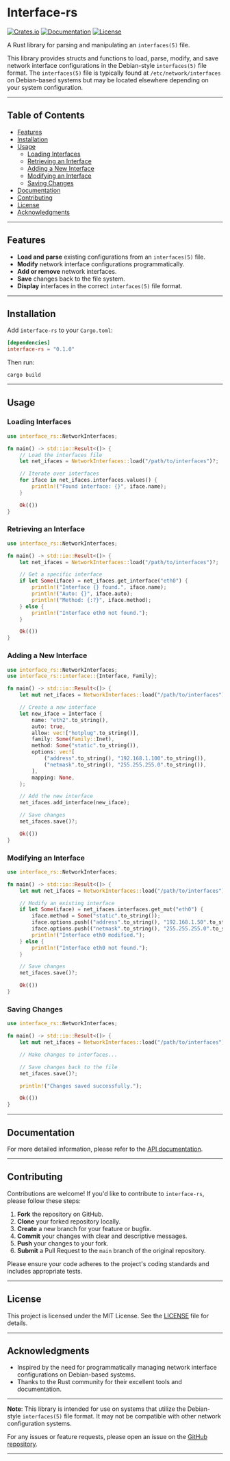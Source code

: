 # Interface-rs

[![Crates.io](https://img.shields.io/crates/v/interface-rs.svg)](https://crates.io/crates/interface-rs)
[![Documentation](https://docs.rs/interface-rs/badge.svg)](https://docs.rs/interface-rs)
[![License](https://img.shields.io/crates/l/interface-rs.svg)](https://github.com/wiggels/interface-rs/blob/main/LICENSE)

A Rust library for parsing and manipulating an `interfaces(5)` file.

This library provides structs and functions to load, parse, modify, and save network interface configurations in the Debian-style `interfaces(5)` file format. The `interfaces(5)` file is typically found at `/etc/network/interfaces` on Debian-based systems but may be located elsewhere depending on your system configuration.

---

## Table of Contents

- [Features](#features)
- [Installation](#installation)
- [Usage](#usage)
  - [Loading Interfaces](#loading-interfaces)
  - [Retrieving an Interface](#retrieving-an-interface)
  - [Adding a New Interface](#adding-a-new-interface)
  - [Modifying an Interface](#modifying-an-interface)
  - [Saving Changes](#saving-changes)
- [Documentation](#documentation)
- [Contributing](#contributing)
- [License](#license)
- [Acknowledgments](#acknowledgments)

---

## Features

- **Load and parse** existing configurations from an `interfaces(5)` file.
- **Modify** network interface configurations programmatically.
- **Add or remove** network interfaces.
- **Save** changes back to the file system.
- **Display** interfaces in the correct `interfaces(5)` file format.

---

## Installation

Add `interface-rs` to your `Cargo.toml`:

```toml
[dependencies]
interface-rs = "0.1.0"
```

Then run:

```shell
cargo build
```

---

## Usage

### Loading Interfaces

```rust
use interface_rs::NetworkInterfaces;

fn main() -> std::io::Result<()> {
    // Load the interfaces file
    let net_ifaces = NetworkInterfaces::load("/path/to/interfaces")?;

    // Iterate over interfaces
    for iface in net_ifaces.interfaces.values() {
        println!("Found interface: {}", iface.name);
    }

    Ok(())
}
```

### Retrieving an Interface

```rust
use interface_rs::NetworkInterfaces;

fn main() -> std::io::Result<()> {
    let net_ifaces = NetworkInterfaces::load("/path/to/interfaces")?;

    // Get a specific interface
    if let Some(iface) = net_ifaces.get_interface("eth0") {
        println!("Interface {} found.", iface.name);
        println!("Auto: {}", iface.auto);
        println!("Method: {:?}", iface.method);
    } else {
        println!("Interface eth0 not found.");
    }

    Ok(())
}
```

### Adding a New Interface

```rust
use interface_rs::NetworkInterfaces;
use interface_rs::interface::{Interface, Family};

fn main() -> std::io::Result<()> {
    let mut net_ifaces = NetworkInterfaces::load("/path/to/interfaces")?;

    // Create a new interface
    let new_iface = Interface {
        name: "eth2".to_string(),
        auto: true,
        allow: vec!["hotplug".to_string()],
        family: Some(Family::Inet),
        method: Some("static".to_string()),
        options: vec![
            ("address".to_string(), "192.168.1.100".to_string()),
            ("netmask".to_string(), "255.255.255.0".to_string()),
        ],
        mapping: None,
    };

    // Add the new interface
    net_ifaces.add_interface(new_iface);

    // Save changes
    net_ifaces.save()?;

    Ok(())
}
```

### Modifying an Interface

```rust
use interface_rs::NetworkInterfaces;

fn main() -> std::io::Result<()> {
    let mut net_ifaces = NetworkInterfaces::load("/path/to/interfaces")?;

    // Modify an existing interface
    if let Some(iface) = net_ifaces.interfaces.get_mut("eth0") {
        iface.method = Some("static".to_string());
        iface.options.push(("address".to_string(), "192.168.1.50".to_string()));
        iface.options.push(("netmask".to_string(), "255.255.255.0".to_string()));
        println!("Interface eth0 modified.");
    } else {
        println!("Interface eth0 not found.");
    }

    // Save changes
    net_ifaces.save()?;

    Ok(())
}
```

### Saving Changes

```rust
use interface_rs::NetworkInterfaces;

fn main() -> std::io::Result<()> {
    let mut net_ifaces = NetworkInterfaces::load("/path/to/interfaces")?;

    // Make changes to interfaces...

    // Save changes back to the file
    net_ifaces.save()?;

    println!("Changes saved successfully.");

    Ok(())
}
```

---

## Documentation

For more detailed information, please refer to the [API documentation](https://docs.rs/interface-rs).

---

## Contributing

Contributions are welcome! If you'd like to contribute to `interface-rs`, please follow these steps:

1. **Fork** the repository on GitHub.
2. **Clone** your forked repository locally.
3. **Create** a new branch for your feature or bugfix.
4. **Commit** your changes with clear and descriptive messages.
5. **Push** your changes to your fork.
6. **Submit** a Pull Request to the `main` branch of the original repository.

Please ensure your code adheres to the project's coding standards and includes appropriate tests.

---

## License

This project is licensed under the MIT License. See the [LICENSE](https://github.com/wiggels/interface-rs/blob/main/LICENSE) file for details.

---

## Acknowledgments

- Inspired by the need for programmatically managing network interface configurations on Debian-based systems.
- Thanks to the Rust community for their excellent tools and documentation.

---

**Note**: This library is intended for use on systems that utilize the Debian-style `interfaces(5)` file format. It may not be compatible with other network configuration systems.

For any issues or feature requests, please open an issue on the [GitHub repository](https://github.com/wiggels/interface-rs).

---